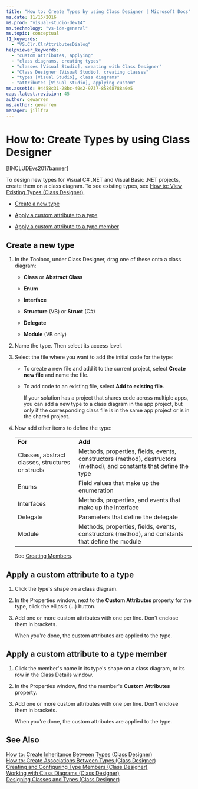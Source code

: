 ```yaml
---
title: "How to: Create Types by using Class Designer | Microsoft Docs"
ms.date: 11/15/2016
ms.prod: "visual-studio-dev14"
ms.technology: "vs-ide-general"
ms.topic: conceptual
f1_keywords: 
  - "VS.Clr.ClrAttributesDialog"
helpviewer_keywords: 
  - "custom attributes, applying"
  - "class diagrams, creating types"
  - "classes [Visual Studio], creating with Class Designer"
  - "Class Designer [Visual Studio], creating classes"
  - "types [Visual Studio], class diagrams"
  - "attributes [Visual Studio], applying custom"
ms.assetid: 94458c31-28bc-40e2-9737-85868788a0e5
caps.latest.revision: 45
author: gewarren
ms.author: gewarren
manager: jillfra
---
```

# How to: Create Types by using Class Designer
[!INCLUDE[vs2017banner](../includes/vs2017banner.md)]

To design new types for Visual C# .NET and Visual Basic .NET projects, create them on a class diagram. To see existing types, see [How to: View Existing Types (Class Designer)](../ide/how-to-view-existing-types-class-designer.md).  
  
- [Create a new type](#CreateType)  
  
- [Apply a custom attribute to a type](#CustAttributeType)  
  
- [Apply a custom attribute to a type member](#CustAttributeMember)  
  
##  <a name="CreateType"></a> Create a new type  
  
1. In the Toolbox, under Class Designer, drag one of these onto a class diagram:  
  
    -   **Class** or **Abstract Class**  
  
    -   **Enum**  
  
    -   **Interface**  
  
    -   **Structure** (VB) or **Struct** (C#)  
  
    -   **Delegate**  
  
    -   **Module** (VB only)  
  
2. Name the type. Then select its access level.  
  
3. Select the file where you want to add the initial code for the type:  
  
    -   To create a new file and add it to the current project, select **Create new file** and name the file.  
  
    -   To add code to an existing file, select **Add to existing file**.  
  
         If your solution has a project that shares code across multiple apps, you can add a new type to a class diagram in the app project, but only if the corresponding class file is in the same app project or is in the shared project.  
  
4. Now add other items to define the type:  
  
    |||  
    |-|-|  
    |**For**|**Add**|  
    |Classes, abstract classes, structures or structs|Methods, properties, fields, events, constructors (method), destructors (method), and constants that define the type|  
    |Enums|Field values that make up the enumeration|  
    |Interfaces|Methods, properties, and events that make up the interface|  
    |Delegate|Parameters that define the delegate|  
    |Module|Methods, properties, fields, events, constructors (method), and constants that define the module|  
  
     See [Creating Members](../ide/creating-and-configuring-type-members-class-designer.md#CreateMembers).  
  
##  <a name="CustAttributeType"></a> Apply a custom attribute to a type  
  
1. Click the type's shape on a class diagram.  
  
2. In the Properties window, next to the **Custom Attributes** property for the type, click the ellipsis (…) button.  
  
3. Add one or more custom attributes with one per line. Don't enclose them in brackets.  
  
     When you're done, the custom attributes are applied to the type.  
  
##  <a name="CustAttributeMember"></a> Apply a custom attribute to a type member  
  
1. Click the member's name in its type's shape on a class diagram, or its row in the Class Details window.  
  
2. In the Properties window, find the member's **Custom Attributes** property.  
  
3. Add one or more custom attributes with one per line. Don't enclose them in brackets.  
  
     When you're done, the custom attributes are applied to the type.  
  
## See Also  
 [How to: Create Inheritance Between Types (Class Designer)](../ide/how-to-create-inheritance-between-types-class-designer.md)   
 [How to: Create Associations Between Types (Class Designer)](../ide/how-to-create-associations-between-types-class-designer.md)   
 [Creating and Configuring Type Members (Class Designer)](../ide/creating-and-configuring-type-members-class-designer.md)   
 [Working with Class Diagrams (Class Designer)](../ide/working-with-class-diagrams-class-designer.md)   
 [Designing Classes and Types (Class Designer)](../ide/designing-classes-and-types-class-designer.md)
